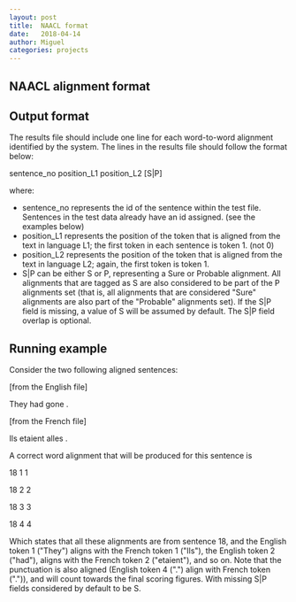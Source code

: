 ```yaml
---
layout: post
title:  NAACL format
date:   2018-04-14
author: Miguel
categories: projects
---
```



NAACL alignment format
----------------------

Output format
-------------
The results file should include one line for each word-to-word alignment 
identified by the system. The lines in the results file should follow the 
format below:     

sentence_no position_L1 position_L2 [S|P] 

where:
- sentence_no represents the id of the sentence within the test file. 
Sentences in the test data already have an id assigned. (see the examples 
below)    
- position_L1 represents the position of the token that is aligned from 
the text in language L1; the first token in each sentence is token 1. (not 0)    
- position_L2 represents the position of the token that is aligned from the 
text in language L2; again, the first token is token 1.    
- S|P can be either S or P, representing a Sure or Probable alignment. All 
alignments that are tagged as S are also considered to be part of the P 
alignments set (that is, all alignments that are considered "Sure" alignments 
are also part of the "Probable" alignments set). If the S|P field is missing, 
a value of S will be assumed by default.
The S|P field overlap is optional. 

Running example
---------------
Consider the two following aligned sentences:

[from the English file]

They had gone . 

[from the French file]

Ils etaient alles .

A correct word alignment that will be produced for this sentence is

18 1 1

18 2 2 

18 3 3

18 4 4

Which states that all these alignments are from sentence 18, and the English 
token 1 ("They") aligns with the French token 1 ("Ils"), the English token 2 
("had"), aligns with the French token 2 ("etaient"), and so on. Note that the 
punctuation is also aligned (English token 4 (".") align with French token 
(".")), and will count towards the final scoring figures. 
With missing S|P fields considered by default to be S. 
